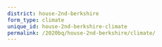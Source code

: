 ```yaml
---
district: house-2nd-berkshire
form_type: climate
unique_id: house-2nd-berkshire-climate
permalink: /2020bq/house-2nd-berkshire/climate/
---
```

